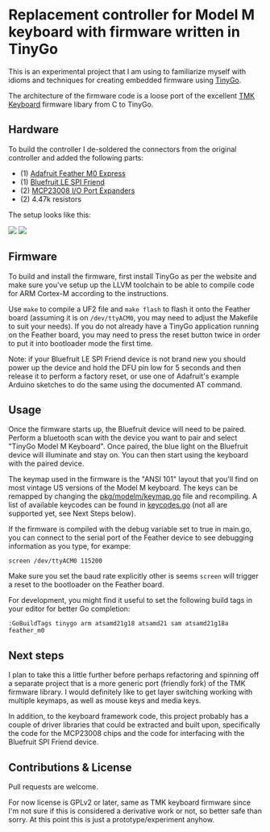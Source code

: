 Replacement controller for Model M keyboard with firmware written in TinyGo
=================================================

This is an experimental project that I am using to familiarize myself with idioms and techniques for creating embedded firmware using [TinyGo][tinygo].

The architecture of the firmware code is a loose port of the excellent [TMK Keyboard][tmk] firmware libary from C to TinyGo.

Hardware
--------

To build the controller I de-soldered the connectors from the original controller and added the following parts:
 * (1) [Adafruit Feather M0 Express][feather-m0]
 * (1) [Bluefruit LE SPI Friend][spifriend]
 * (2) [MCP23008 I/O Port Expanders][mcp23008]
 * (2) 4.47k resistors

The setup looks like this:

<image src="docs/matrix_and_circuit_1024x768.png">

<image src="docs/circuit.jpg">

Firmware
--------

To build and install the firmware, first install TinyGo as per the website and make sure you've setup up the LLVM toolchain to be able to compile code for ARM Cortex-M according to the instructions.

Use `make` to compile a UF2 file and `make flash` to flash it onto the Feather board (assuming it is on `/dev/ttyACM0`, you may need to adjust the Makefile to suit your needs).  If you do not already have a TinyGo application running on the Feather board, you may need to press the reset button twice in order to put it into bootloader mode the first time.

Note: if your Bluefruit LE SPI Friend device is not brand new you should power up the device and hold the DFU pin low for 5 seconds and then release it to perform a factory reset, or use one of Adafruit's example Arduino sketches to do the same using the documented AT command.

Usage
-----

Once the firmware starts up, the Bluefruit device will need to be paired.  Perform a bluetooth scan with the device you want to pair and select "TinyGo Model M Keyboard".  Once paired, the blue light on the Bluefruit device will illuminate and stay on.  You can then start using the keyboard with the paired device.

The keymap used in the firmware is the "ANSI 101" layout that you'll find on most vintage US versions of the Model M keyboard.  The keys can be remapped by changing the <a href="pkg/modelm/keymap.go">pkg/modelm/keymap.go</a> file and recompiling.  A list of available keycodes can be found in <a href="pkg/keyboard/keycodes/keycodes.go">keycodes.go</a> (not all are supported yet, see Next Steps below).

If the firmware is compiled with the debug variable set to true in main.go, you can connect to the serial port of the Feather device to see debugging information as you type, for exampe:

    screen /dev/ttyACM0 115200

Make sure you set the baud rate explicitly other is seems `screen` will trigger a reset to the bootloader on the Feather board.

For development, you might find it useful to set the following build tags in your editor for better Go completion:

    :GoBuildTags tinygo arm atsamd21g18 atsamd21 sam atsamd21g18a feather_m0

Next steps
----------

I plan to take this a little further before perhaps refactoring and spinning off a separate project that is a more generic port (friendly fork) of the TMK firmware library.  I would definitely like to get layer switching working with multiple keymaps, as well as mouse keys and media keys.

In addition, to the keyboard framework code, this project probably has a couple of driver libraries that could be extracted and built upon, specifically the code for the MCP23008 chips and the code for interfacing with the Bluefruit SPI Friend device.

Contributions & License
-----------------------

Pull requests are welcome.

For now license is GPLv2 or later, same as TMK keyboard firmware since I'm not sure if this is considered a derivative work or not, so better safe than sorry.  At this point this is just a prototype/experiment anyhow.

[tinygo]: https://tinygo.org/
[tmk]: https://github.com/tmk/tmk_keyboard

[feather-m0]: https://www.adafruit.com/product/3403
[spifriend]: https://www.adafruit.com/product/2633
[mcp23008]: https://www.adafruit.com/product/593